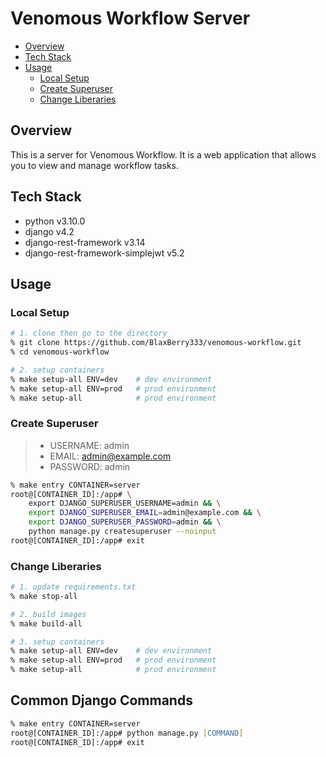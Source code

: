 # Venomous Workflow Server

- [Overview](#overview)
- [Tech Stack](#tech-stack)
- [Usage](#usage)
  - [Local Setup](#local-setup)
  - [Create Superuser](#create-superuser)
  - [Change Liberaries](#change-liberaries)

## Overview

This is a server for Venomous Workflow. It is a web application that allows you to view and manage workflow tasks.

## Tech Stack

- python v3.10.0
- django v4.2
- django-rest-framework v3.14
- django-rest-framework-simplejwt v5.2

## Usage

### Local Setup

```zsh
# 1. clone then go to the directory
% git clone https://github.com/BlaxBerry333/venomous-workflow.git
% cd venomous-workflow

# 2. setup containers
% make setup-all ENV=dev    # dev environment
% make setup-all ENV=prod   # prod environment
% make setup-all            # prod environment
```

### Create Superuser

> - USERNAME: admin
> - EMAIL: admin@example.com
> - PASSWORD: admin

```zsh
% make entry CONTAINER=server
root@[CONTAINER_ID]:/app# \
    export DJANGO_SUPERUSER_USERNAME=admin && \
    export DJANGO_SUPERUSER_EMAIL=admin@example.com && \
    export DJANGO_SUPERUSER_PASSWORD=admin && \
    python manage.py createsuperuser --noinput
root@[CONTAINER_ID]:/app# exit
```

### Change Liberaries

```zsh
# 1. update requirements.txt
% make stop-all

# 2. build images
% make build-all

# 3. setup containers
% make setup-all ENV=dev    # dev environment
% make setup-all ENV=prod   # prod environment
% make setup-all            # prod environment
```

## Common Django Commands

```zsh
% make entry CONTAINER=server
root@[CONTAINER_ID]:/app# python manage.py [COMMAND]
root@[CONTAINER_ID]:/app# exit
```
